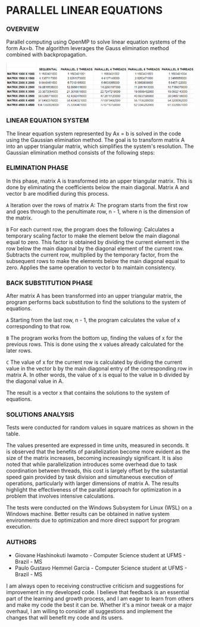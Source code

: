 # PARALLEL LINEAR EQUATIONS

### **OVERVIEW**

Parallel computing using OpenMP to solve linear equation systems of the form Ax=b. The algorithm leverages the Gauss elimination method combined with backpropagation.

![Execution Time](exectime.png)

### **LINEAR EQUATION SYSTEM**

The linear equation system represented by Ax = b is solved in the code using the Gaussian elimination method. The goal is to transform matrix A into an upper triangular matrix, which simplifies the system's resolution. The Gaussian elimination method consists of the following steps:

### **ELIMINATION PHASE**

In this phase, matrix A is transformed into an upper triangular matrix. This is done by eliminating the coefficients below the main diagonal. Matrix A and vector b are modified during this process.

`A` Iteration over the rows of matrix A:
The program starts from the first row and goes through to the penultimate row, n - 1, where n is the dimension of the matrix.

`B` For each current row, the program does the following:
Calculates a temporary scaling factor to make the element below the main diagonal equal to zero. This factor is obtained by dividing the current element in the row below the main diagonal by the diagonal element of the current row.
Subtracts the current row, multiplied by the temporary factor, from the subsequent rows to make the elements below the main diagonal equal to zero.
Applies the same operation to vector b to maintain consistency.

### **BACK SUBSTITUTION PHASE**

After matrix A has been transformed into an upper triangular matrix, the program performs back substitution to find the solutions to the system of equations.

`A` Starting from the last row, n - 1, the program calculates the value of x corresponding to that row.

`B` The program works from the bottom up, finding the values of x for the previous rows. This is done using the x values already calculated for the later rows.

`C` The value of x for the current row is calculated by dividing the current value in the vector b by the main diagonal entry of the corresponding row in matrix A. In other words, the value of x is equal to the value in b divided by the diagonal value in A.

The result is a vector x that contains the solutions to the system of equations.

### **SOLUTIONS ANALYSIS**

Tests were conducted for random values in square matrices as shown in the table.

The values presented are expressed in time units, measured in seconds. It is observed that the benefits of parallelization become more evident as the size of the matrix increases, becoming increasingly significant. It is also noted that while parallelization introduces some overhead due to task coordination between threads, this cost is largely offset by the substantial speed gain provided by task division and simultaneous execution of operations, particularly with larger dimensions of matrix A. The results highlight the effectiveness of the parallel approach for optimization in a problem that involves intensive calculations.

The tests were conducted on the Windows Subsystem for Linux (WSL) on a Windows machine. Better results can be obtained in native system environments due to optimization and more direct support for program execution.

### **AUTHORS**

- Giovane Hashinokuti Iwamoto - Computer Science student at UFMS - Brazil - MS
- Paulo Gustavo Hemmel Garcia - Computer Science student at UFMS - Brazil - MS

I am always open to receiving constructive criticism and suggestions for improvement in my developed code. I believe that feedback is an essential part of the learning and growth process, and I am eager to learn from others and make my code the best it can be. Whether it's a minor tweak or a major overhaul, I am willing to consider all suggestions and implement the changes that will benefit my code and its users.
